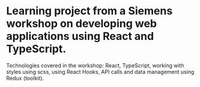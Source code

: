# Learning project from a Siemens workshop on developing web applications using React and TypeScript.

Technologies covered in the workshop: React, TypeScript, working with styles using scss, using React Hooks, API calls and data management using Redux (toolkit). 